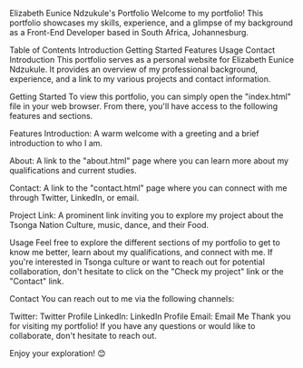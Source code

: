 
Elizabeth Eunice Ndzukule's Portfolio
Welcome to my portfolio! This portfolio showcases my skills, experience, and a glimpse of my background as a Front-End Developer based in South Africa, Johannesburg.

Table of Contents
Introduction
Getting Started
Features
Usage
Contact
Introduction
This portfolio serves as a personal website for Elizabeth Eunice Ndzukule. It provides an overview of my professional background, experience, and a link to my various projects and contact information.

Getting Started
To view this portfolio, you can simply open the "index.html" file in your web browser. From there, you'll have access to the following features and sections.

Features
Introduction: A warm welcome with a greeting and a brief introduction to who I am.

About: A link to the "about.html" page where you can learn more about my qualifications and current studies.

Contact: A link to the "contact.html" page where you can connect with me through Twitter, LinkedIn, or email.

Project Link: A prominent link inviting you to explore my project about the Tsonga Nation Culture, music, dance, and their Food.

Usage
Feel free to explore the different sections of my portfolio to get to know me better, learn about my qualifications, and connect with me. If you're interested in Tsonga culture or want to reach out for potential collaboration, don't hesitate to click on the "Check my project" link or the "Contact" link.

Contact
You can reach out to me via the following channels:

Twitter: Twitter Profile
LinkedIn: LinkedIn Profile
Email: Email Me
Thank you for visiting my portfolio! If you have any questions or would like to collaborate, don't hesitate to reach out.

Enjoy your exploration! 😊


